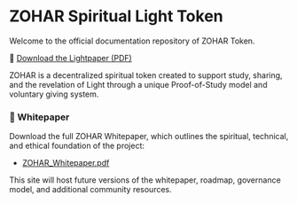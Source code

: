 # ZOHAR Spiritual Light Token

Welcome to the official documentation repository of ZOHAR Token.

📄 [Download the Lightpaper (PDF)](https://zohartoken.github.io/lightpaperv1.0/lightpaper.pdf)

ZOHAR is a decentralized spiritual token created to support study, sharing, and the revelation of Light through a unique Proof-of-Study model and voluntary giving system.

### 📄 Whitepaper
Download the full ZOHAR Whitepaper, which outlines the spiritual, technical, and ethical foundation of the project:
- [ZOHAR_Whitepaper.pdf](./ZOHAR_Whitepaper.pdf)

This site will host future versions of the whitepaper, roadmap, governance model, and additional community resources.
